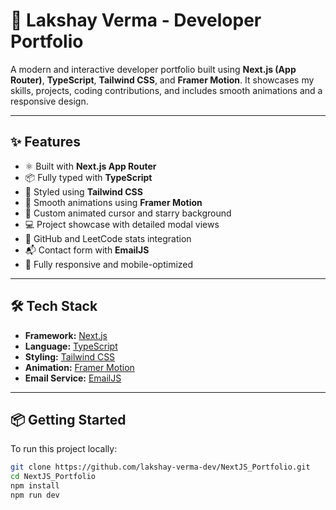 # 💼 Lakshay Verma - Developer Portfolio

A modern and interactive developer portfolio built using **Next.js (App Router)**, **TypeScript**, **Tailwind CSS**, and **Framer Motion**. It showcases my skills, projects, coding contributions, and includes smooth animations and a responsive design.

---

## ✨ Features

- ⚛️ Built with **Next.js App Router**
- 📦 Fully typed with **TypeScript**
- 🎨 Styled using **Tailwind CSS**
- 🎥 Smooth animations using **Framer Motion**
- 🌌 Custom animated cursor and starry background
- 💻 Project showcase with detailed modal views
- 🧠 GitHub and LeetCode stats integration
- 📬 Contact form with **EmailJS** 
- 📱 Fully responsive and mobile-optimized

---

## 🛠 Tech Stack

- **Framework:** [Next.js](https://nextjs.org)
- **Language:** [TypeScript](https://www.typescriptlang.org/)
- **Styling:** [Tailwind CSS](https://tailwindcss.com/)
- **Animation:** [Framer Motion](https://www.framer.com/motion/)
- **Email Service:** [EmailJS](https://www.emailjs.com/)

---

## 📦 Getting Started

To run this project locally:

```bash
git clone https://github.com/lakshay-verma-dev/NextJS_Portfolio.git
cd NextJS_Portfolio
npm install
npm run dev
